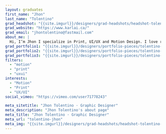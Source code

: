 ```yaml
---
layout: graduates
first_name: "Jhon"
last_name: "Tolentino"
grad_headshot: "{{site.imgurl}}/designers/grad-headshots/headshot-tolentino-jhon.jpg"
grad_website: "https://www.karlai.ca/"
grad_email: "jhontolentino@fastmail.com"
about_me: |
  Hi, I’m Jhon I specialize in Print, UI/UX and Motion Design. I love rethinking and changing how you can present a concept to the audience. Want to break the norm than give me a call!
grad_portfolio1: "{{site.imgurl}}/designers/portfolio-pieces/tolentino-jhon-portfolio1.jpg"
grad_portfolio2: "{{site.imgurl}}/designers/portfolio-pieces/tolentino-jhon-portfolio2.jpg"
grad_portfolio3: "{{site.imgurl}}/designers/portfolio-pieces/tolentino-jhon-portfolio3.jpg"
filters:
  - "motion"
  - "print"
  - "uxui"
interests:
  - "Motion"
  - "Print"
  - "UX/UI"
social_vimeo: "https://vimeo.com/user71778243"

meta_sitetitle: "Jhon Tolentino · Graphic Designer"
meta_description: "Jhon Tolentino's about page"
meta_title: "Jhon Tolentino · Graphic Designer"
meta_url: "tolentino-jhon"
meta_img: "{{site.imgurl}}/designers/grad-headshots/headshot-tolentino-jhon.jpg"
---
```

